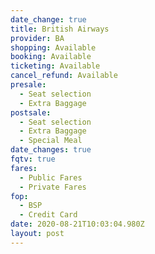 ```yaml
---
date_change: true
title: British Airways
provider: BA
shopping: Available
booking: Available
ticketing: Available
cancel_refund: Available
presale:
  - Seat selection
  - Extra Baggage
postsale:
  - Seat selection
  - Extra Baggage
  - Special Meal
date_changes: true
fqtv: true
fares:
  - Public Fares
  - Private Fares
fop:
  - BSP
  - Credit Card
date: 2020-08-21T10:03:04.980Z
layout: post
---
```

